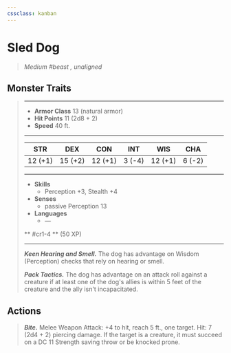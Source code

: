 ```yaml
---
cssclass: kanban
---
```


# Sled Dog
>*Medium #beast , unaligned*
## Monster Traits
>___
>- **Armor Class** 13 (natural armor)
>- **Hit Points** 11 (2d8 + 2)
>- **Speed** 40 ft.
>___
>|STR|DEX|CON|INT|WIS|CHA|
>|:---:|:---:|:---:|:---:|:---:|:---:|
>|12 (+1)|15 (+2)|12 (+1)|3 (-4)|12 (+1)|6 (-2)|
>___
>- **Skills**
>	 - Perception +3, Stealth +4
>- **Senses**
>	 - passive Perception 13
>- **Languages**
>	 - —
>
> ** #cr1-4 ** (50 XP)
>___
>***Keen Hearing and Smell.*** The dog has advantage on Wisdom (Perception) checks that rely on hearing or smell.  
>
>***Pack Tactics.*** The dog has advantage on an attack roll against a creature if at least one of the dog's allies is within 5 feet of the creature and the ally isn't incapacitated.  
>
## Actions
>***Bite.*** Melee Weapon Attack: +4 to hit, reach 5 ft., one target. Hit: 7 (2d4 + 2) piercing damage. If the target is a creature, it must succeed on a DC 11 Strength saving throw or be knocked prone.